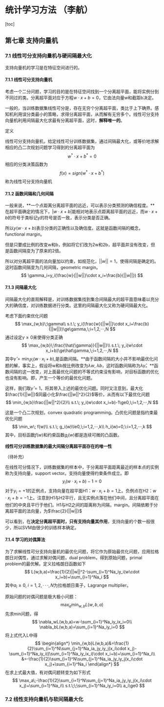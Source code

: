 # 统计学习方法 （李航）

[toc]

## 第七章 支持向量机

### 7.1 线性可分支持向量机与硬间隔最大化

支持向量机的学习是在特征空间进行的。

#### 7.1.1 线性可分支持向量机

考虑一个二分问题，学习的目的是在特征空间找到一个分离超平面，能将实例分到不同过的类。分离超平面对应于方程$w\cdot x+b=0$，它由法向量w和截距b决定。

一般的，当训练数据集线性可分是，存在无穷个分离超平面，类比于上下确界。感知机利用误分类最小的策略，求得分离超平面，从而解有无穷多个。线性可分支持向量机利用间隔最大化求最有分离超平面，这时，**解释唯一的**。

定义

线性可分支持向量机，给定线性可分训练数据集，通过间隔最大化，或等价地求解相应的凸二次规划问题学习得到的分离超平面为
$$
w^{*}\cdot x+b^*=0
$$
相应的分类决策函数为
$$
f(x)=sign(w^{*}\cdot x+b^*)
$$
称为线性可分支持向量机

#### 7.1.2 函数间隔和几何间隔

一般来说，**一个点距离分离超平面的远近，可以表示分类预测的确信程度。**在超平面确定的情况下，$|w\cdot x+b|$能相对地表示点距离超平面的远近，而$w\cdot x+b$的符号于类标记y的符号是否一致，表示分类是否正确。

所以$y(w\cdot x+b)$表示分类的正确性以及确信度。这就是函数间隔的概念，functional margin。

但是只要成比例的改变w和b，例如将它们改为2w和2b，超平面并没有改变，但是函数间隔变为了原来的2倍。

所以对分离超平面的法向量加以约束，如规范化，$||w||=1$，使得间隔是确定的。这时函数间隔变为几何间隔，geometric margin。
$$
\gamma_i=y_i(\frac{w}{||w||}\cdot x_i+\frac{b}{||w||})
$$

#### 7.1.3 间隔最大化

间隔最大化的直观解释是，对训练数据集找到集合间隔最大的超平面意味着以充分大的确信度，对训练数据进行分类。这里的间隔最大化又称为硬间隔最大化。

考虑下面约束优化问题
$$
\max_{w,b}\;\gamma\\
s.t.\; y_i(\frac{w}{||w||}\cdot x_i+\frac{b}{||w||})\ge\gamma,\;i=1,2,···,N
$$
通过设定$\gamma\ge0$来使得分类正确
$$
\max_{w,b}\;\frac{\hat{\gamma}}{||w||}\\
s.t.\; y_i(w\cdot x_i+b)\ge\hat\gamma,\;i=1,2,···,N
$$
其中$\hat\gamma=\min_iy_i(w\cdot x_i+b)$,是函数间隔。**由于函数间隔的大小并不影响最优化问题的解，事实上，假设将w和b按比例改变为$\lambda w,\;\lambda b$，这时函数间隔称为$\lambda\hat\gamma$。**函数间隔的这一改变，对上面最优化问题的不等式约束没有影响，对目标函数的优化也没有影响。即，产生一个等价的最优化问题。

这样，我们取$\hat\gamma=1$，将其带入上述的最优化问题。同时又注意到，最大化$\frac{1}{||w||}$同最小化$\frac{||w||^2}{2}$等价，从而有以下最优化问题
$$
\min_{w,b}\frac{||w||^2}{2}\\
s.t.\; y_i(w\cdot x_i+b)-1\ge0,\;i=1,2,···,N
$$

这是一个凸二次规划，convex quadratic programming。凸优化问题是指约束最优化问题
$$
\min_w\; f(w)\\
s.t.\; g_i(w)\le0,\;i=1,2,···,k\\
h_i(w)=0,\:i=1,2,···,k
$$
其中，目标函数$f(w)$和约束函数$g_i(w)$都是连续可微的凸函数。

**线性可分训练数据集的最大间隔分离超平面存在的唯一性**

（待补充）

在线性可分情况下，训练数据集的样本中，于分离超平面距离最近的样本点的实例称为支持向量，support vector。支持向量使得约束条件成立。即
$$
y_i(w\cdot x_i+b)-1=0
$$
对于$y_i=+1$的正例点，支持向量在超平面H1：$w\cdot x_i+b=1$上。负例点在H2：$w\cdot x_i+b=-1$上。注意到H1与H2平行，且无实例点落在他们中间，且分离超平面在他们的中央且平行于他们。H1与H2之间的距离称为间隔，margin。间隔依赖于分离超平面的法向量，为$\frac{2}{||w||}$

可以看到，在**决定分离超平面时，只有支持向量其作用**，支持向量的个数一般很少，所以SVM由很少的训练样本确定。

#### 7.1.4 学习的对偶算法

为了求解线性可分支持向量机的最优化问题，将它作为原始最优化问题，应用拉格朗日对偶性，通过求解对偶问题，dual problem，得到原始问题，primal problem的最优解。定义拉格朗日函数如下
$$
L(w,b,a)=\frac{1}{2}||w||^2-\sum_{i=1}^Na_iy_i(w\cdot x_i+b)+\sum_{i=1}^Na_i
$$
其中$a_i\ge0,\;i=1,2,···,N$为拉格朗日乘子，Lagrange multiplier。

原始问题的对偶问题是极大极小问题：
$$
\max_a\min_{w,b}L(w,b,a)
$$
先求min问题，得
$$
\nabla_wL(w,b,a)=w-\sum_{i=1}^Na_iy_ix_i=0\\
\nabla_bL(w,b,a)=\sum_{i=1}^Na_iy_i=0
$$
将上式代入L中得
$$
\begin{align*}
\min_{w,b}L(w,b,a)&=\frac{1}{2}\sum_{i=1}^N\sum_{j=1}^Na_ia_jy_iy_j(x_i\cdot x_j)-\sum_{i=1}^Na_iy_i((\sum_{i=1}^Na_iy_ix_i)\cdot x_i+b)+\sum_{i=1}^Na_i\\
&=-\frac{1}{2}\sum_{i=1}^N\sum_{j=1}^Na_ia_jy_iy_j(x_i\cdot x_j)+\sum_{i=1}^Na_i
\end{align*}
$$
在求上式最大值，有对偶问题转变为如下形式
$$
\max_a\;-\frac{1}{2}\sum_{i=1}^N\sum_{j=1}^Na_ia_jy_iy_j(x_i\cdot x_j)+\sum_{i=1}^Na_i\\
s.t.\;\;\sum_{i=1}^Na_iy_i=0\\
a_i\ge0
$$

### 7.2 线性支持向量机与软间隔最大化

